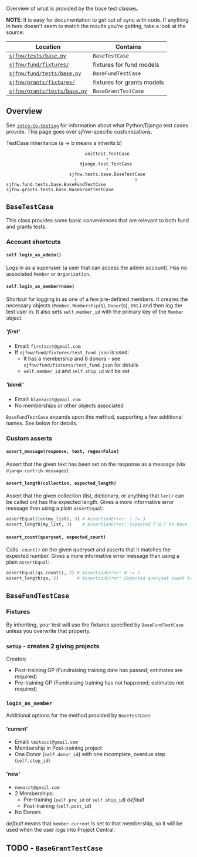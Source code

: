 Overview of what is provided by the base test classes.

**NOTE**: It is easy for documentation to get out of sync with code. If anything in here doesn't seem to match the results you're getting, take a look at the source:

| Location | Contains |
|----------|----------|
| [`sjfnw/tests/base.py`](https://github.com/aisapatino/sjfnw/blob/master/sjfnw/tests/base.py) | `BaseTestCase` |
| [`sjfnw/fund/fixtures/`](https://github.com/aisapatino/sjfnw/blob/master/sjfnw/fund/fixtures) | fixtures for fund models |
| [`sjfnw/fund/tests/base.py`](https://github.com/aisapatino/sjfnw/blob/master/sjfnw/fund/tests/base.py) | `BaseFundTestCase` |
| [`sjfnw/grants/fixtures/`](https://github.com/aisapatino/sjfnw/blob/master/sjfnw/grants/fixtures) | fixtures for grants models |
| [`sjfnw/grants/tests/base.py`](https://github.com/aisapatino/sjfnw/blob/master/sjfnw/grants/tests/base.py) | `BaseGrantTestCase` |

## Overview

See [`intro-to-testing`](intro-to-testing.md) for information about what Python/Django test cases provide. This page goes over sjfnw-specific customizations.

TestCase inheritance (a → b means a inherits b)

```
                              unittest.TestCase
                                      ↑
                            django.test.TestCase
                                      ↑
                        sjfnw.tests.base.BaseTestCase
                          ↑                      ↑
sjfnw.fund.tests.base.BaseFundTestCase   sjfnw.grants.tests.base.BaseGrantTestCase
```

## `BaseTestCase`

This class provides some basic conveniences that are relevant to both fund and grants tests.

### Account shortcuts

#### `self.login_as_admin()`

Logs in as a superuser (a user that can access the admin account). Has no associated `Member` or `Organization`.

#### `self.login_as_member(name)`

Shortcut for logging in as one of a few pre-defined members. It creates the necessary objects (`Member`, `Membership`(s), `Donor`(s), etc.) and then log the test user in.  It also sets `self.member_id` with the primary key of the `Member` object.

##### 'first'

- Email: `firstacct@gmail.com`
- If `sjfnw/fund/fixtures/test_fund.json` is used:
  - It has a membership and 8 donors - see `sjfnw/fund/fixtures/test_fund.json` for details
  - `self.member_id` and `self.ship_id` will be set

##### 'blank'

- Email: `blankacct@gmail.com`
- No memberships or other objects associated


`BaseFundTestCase` expands upon this method, supporting a few additional names. See below for details.

### Custom asserts

#### `assert_message(response, text, regex=False)`

Assert that the given text has been set on the response as a message (via `django.contrib.messages`)

#### `assert_length(collection, expected_length)`

Assert that the given collection (list, dictionary, or anything that `len()` can be called on) has the expected length. Gives a more informative error message than using a plain `assertEqual`:

```py
assertEqual(len(my_list), 3) # AssertionError: 1 != 3
assert_length(my_list, 3)    # AssertionError: Expected ['a'] to have length of 3, but got 1
```

#### `assert_count(queryset, expected_count)`

Calls `.count()` on the given queryset and asserts that it matches the expected number. Gives a more informative error message than using a plain `assertEqual`:

```py
assertEqual(qs.count(), 2) # AssertionError: 0 != 2
assert_length(qs, 2)       # AssertionError: Expected queryset count to be 2, but got 0
```

## `BaseFundTestCase`

### Fixtures

By inheriting, your test will use the fixtures specified by `BaseFundTestCase` unless you overwrite that property.

### `setUp` - creates 2 giving projects

Creates:

- Post-training GP (Fundraising training date has passed; estimates are required)
- Pre-training GP (Fundraising training has not happened; estimates not required)

### `login_as_member`

Additional options for the method provided by `BaseTestCase`:

#### 'current'

- Email: `testacct@gmail.com`
- Membership in Post-training project
- One Donor (`self.donor_id`) with one incomplete, overdue step (`self.step_id`)

#### 'new'

- `newacct@gmail.com`
- 2 Memberships:
    - Pre-training (`self.pre_id` or `self.ship_id`) _default_
    - Post-training (`self.post_id`)
- No Donors

_default_ means that `member.current` is set to that membership, so it will be used when the user logs into Project Central.

## TODO - `BaseGrantTestCase`
